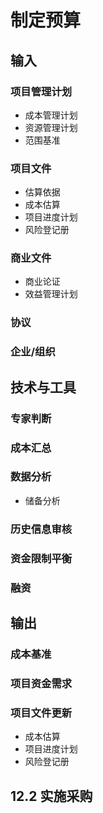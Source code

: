 # 制定预算

## 输入

### 项目管理计划

- 成本管理计划
- 资源管理计划
- 范围基准

### 项目文件

- 估算依据
- 成本估算
- 项目进度计划
- 风险登记册

### 商业文件

- 商业论证
- 效益管理计划

### 协议

### 企业/组织

## 技术与工具

### 专家判断

### 成本汇总

### 数据分析

- 储备分析

### 历史信息审核

### 资金限制平衡

### 融资

## 输出

### 成本基准

### 项目资金需求

### 项目文件更新

- 成本估算
- 项目进度计划
- 风险登记册

## 12.2 实施采购

